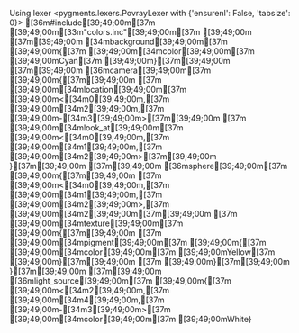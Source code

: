 Using lexer <pygments.lexers.PovrayLexer with {'ensurenl': False, 'tabsize': 0}>
[36m#include[39;49;00m[37m [39;49;00m[33m"colors.inc"[39;49;00m[37m    [39;49;00m
[37m[39;49;00m
[34mbackground[39;49;00m[37m [39;49;00m{[37m [39;49;00m[34mcolor[39;49;00m[37m [39;49;00mCyan[37m [39;49;00m}[37m[39;49;00m
[37m[39;49;00m
[36mcamera[39;49;00m[37m [39;49;00m{[37m[39;49;00m
[37m  [39;49;00m[34mlocation[39;49;00m[37m [39;49;00m<[34m0[39;49;00m,[37m [39;49;00m[34m2[39;49;00m,[37m [39;49;00m-[34m3[39;49;00m>[37m[39;49;00m
[37m  [39;49;00m[34mlook_at[39;49;00m[37m [39;49;00m<[34m0[39;49;00m,[37m [39;49;00m[34m1[39;49;00m,[37m [39;49;00m[34m2[39;49;00m>[37m[39;49;00m
}[37m[39;49;00m
[37m[39;49;00m
[36msphere[39;49;00m[37m [39;49;00m{[37m[39;49;00m
[37m  [39;49;00m<[34m0[39;49;00m,[37m [39;49;00m[34m1[39;49;00m,[37m [39;49;00m[34m2[39;49;00m>,[37m [39;49;00m[34m2[39;49;00m[37m[39;49;00m
[37m  [39;49;00m[34mtexture[39;49;00m[37m [39;49;00m{[37m[39;49;00m
[37m    [39;49;00m[34mpigment[39;49;00m[37m [39;49;00m{[37m [39;49;00m[34mcolor[39;49;00m[37m [39;49;00mYellow[37m [39;49;00m}[37m[39;49;00m
[37m  [39;49;00m}[37m[39;49;00m
}[37m[39;49;00m
[37m[39;49;00m
[36mlight_source[39;49;00m[37m [39;49;00m{[37m [39;49;00m<[34m2[39;49;00m,[37m [39;49;00m[34m4[39;49;00m,[37m [39;49;00m-[34m3[39;49;00m>[37m [39;49;00m[34mcolor[39;49;00m[37m [39;49;00mWhite}
